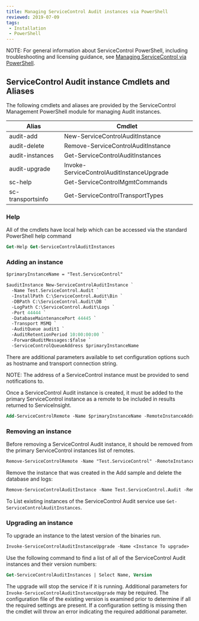 ```yaml
---
title: Managing ServiceControl Audit instances via PowerShell
reviewed: 2019-07-09
tags:
 - Installation
 - PowerShell
---
```


NOTE: For general information about ServiceControl PowerShell, including troubleshooting and licensing guidance, see [Managing ServiceControl via PowerShell](/servicecontrol/powershell.md).


## ServiceControl Audit instance Cmdlets and Aliases

The following cmdlets and aliases are provided by the ServiceControl Management PowerShell module for managing Audit instances.

| Alias                  | Cmdlet                                        |
| ---------------------- | --------------------------------------------- |
| audit-add              | New-ServiceControlAuditInstance               |
| audit-delete           | Remove-ServiceControlAuditInstance            |
| audit-instances        | Get-ServiceControlAuditInstances              |
| audit-upgrade          | Invoke-ServiceControlAuditInstanceUpgrade     |
| sc-help                | Get-ServiceControlMgmtCommands                |
| sc-transportsinfo      | Get-ServiceControlTransportTypes              |


### Help

All of the cmdlets have local help which can be accessed via the standard PowerShell help command

```ps
Get-Help Get-ServiceControlAuditInstances
```


### Adding an instance

```ps
$primaryInstanceName = "Test.ServiceControl"

$auditInstance New-ServiceControlAuditInstance `
  -Name Test.ServiceControl.Audit `
  -InstallPath C:\ServiceControl.Audit\Bin `
  -DBPath C:\ServiceControl.Audit\DB `
  -LogPath C:\ServiceControl.Audit\Logs `
  -Port 44444 `
  -DatabaseMaintenancePort 44445 `
  -Transport MSMQ `
  -AuditQueue audit1 `
  -AuditRetentionPeriod 10:00:00:00 `
  -ForwardAuditMessages:$false `
  -ServiceControlQueueAddress $primaryInstanceName
```

There are additional parameters available to set configuration options such as hostname and transport connection string.

NOTE: The address of a ServiceControl instance must be provided to send notifications to.

Once a ServiceControl Audit instance is created, it must be added to the primary ServiceControl instance as a remote to be included in results returned to ServiceInsight.

```ps
Add-ServiceControlRemote -Name $primaryInstanceName -RemoteInstanceAddress $auditInstance.Url
```


### Removing an instance

Before removing a ServiceControl Audit instance, it should be removed from the primary ServiceControl instances list of remotes.

```ps
Remove-ServiceControlRemote -Name "Test.ServiceControl" -RemoteInstanceAddress "http://localhost:44444/api"
```

Remove the instance that was created in the Add sample and delete the database and logs:

```ps
Remove-ServiceControlAuditInstance -Name Test.ServiceControl.Audit -RemoveDB -RemoveLogs
```

To List existing instances of the ServiceControl Audit service use `Get-ServiceControlAuditInstances`.


### Upgrading an instance

To upgrade an instance to the latest version of the binaries run.

```ps
Invoke-ServiceControlAuditInstanceUpgrade -Name <Instance To upgrade>
```

Use the following command to find a list of all of the ServiceControl Audit instances and their version numbers:

```ps
Get-ServiceControlAuditInstances | Select Name, Version
```

The upgrade will stop the service if it is running. Additional parameters for `Invoke-ServiceControlAuditInstanceUpgrade` may be required. The configuration file of the existing version is examined prior to determine if all the required settings are present. If a configuration setting is missing  then the cmdlet will throw an error indicating the required additional parameter.
